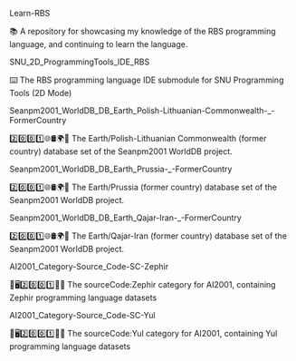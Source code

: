 
Learn-RBS

📚️ A repository for showcasing my knowledge of the RBS programming language, and continuing to learn the language. 

SNU_2D_ProgrammingTools_IDE_RBS

⌨️ The RBS programming language IDE submodule for SNU Programming Tools (2D Mode)

Seanpm2001_WorldDB_DB_Earth_Polish-Lithuanian-Commonwealth-_-FormerCountry

2️⃣️0️⃣️0️⃣️1️⃣️🌐️🛢️🌍️🏴️ The Earth/Polish-Lithuanian Commonwealth (former country) database set of the Seanpm2001 WorldDB project.

Seanpm2001_WorldDB_DB_Earth_Prussia-_-FormerCountry

2️⃣️0️⃣️0️⃣️1️⃣️🌐️🛢️🌍️🏴️ The Earth/Prussia (former country) database set of the Seanpm2001 WorldDB project.

Seanpm2001_WorldDB_DB_Earth_Qajar-Iran-_-FormerCountry

2️⃣️0️⃣️0️⃣️1️⃣️🌐️🛢️🌍️🏴️ The Earth/Qajar-Iran (former country) database set of the Seanpm2001 WorldDB project.

AI2001_Category-Source_Code-SC-Zephir

🧠️🖥️2️⃣️0️⃣️0️⃣️1️⃣️💾️📜️ The sourceCode:Zephir category for AI2001, containing Zephir programming language datasets

AI2001_Category-Source_Code-SC-Yul

🧠️🖥️2️⃣️0️⃣️0️⃣️1️⃣️💾️📜️ The sourceCode:Yul category for AI2001, containing Yul programming language datasets

